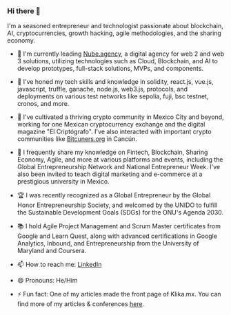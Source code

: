 ### Hi there 👋

I'm a seasoned entrepreneur and technologist passionate about blockchain, AI, cryptocurrencies, growth hacking, agile methodologies, and the sharing economy.

- 🔭 I'm currently leading [Nube.agency](https://nube.agency/portfolio-grid), a digital agency for web 2 and web 3 solutions, utilizing technologies such as Cloud, Blockchain, and AI to develop prototypes, full-stack solutions, MVPs, and components.

- 🌱 I've honed my tech skills and knowledge in solidity, react.js, vue.js, javascript, truffle, ganache, node.js, web3.js, protocols, and deployments on various test networks like sepolia, fuji, bsc testnet, cronos, and more.

- 👯 I've cultivated a thriving crypto community in Mexico City and beyond, working for one Mexican cryptocurrency exchange and the digital magazine "El Criptógrafo". I've also interacted with important crypto communities like [Bitcuners.org](https://bitcuners.org) in Cancún.

- 💬 I frequently share my knowledge on Fintech, Blockchain, Sharing Economy, Agile, and more at various platforms and events, including the Global Entrepreneurship Network and National Entrepreneur Week. I've also been invited to teach digital marketing and e-commerce at a prestigious university in Mexico.

- 🏆 I was recently recognized as a Global Entrepreneur by the Global Honor Entrepreneurship Society, and welcomed by the UNIDO to fulfill the Sustainable Development Goals (SDGs) for the ONU's Agenda 2030.

- 📚 I hold Agile Project Management and Scrum Master certificates from Google and Learn Quest, along with advanced certifications in Google Analytics, Inbound, and Entrepreneurship from the University of Maryland and Coursera.

- 📫 How to reach me: [LinkedIn](https://linkedin.com/in/your-profile)
- 😄 Pronouns: He/Him
- ⚡ Fun fact: One of my articles made the front page of Klika.mx. You can find more of my articles & conferences [here](https://drive.proton.me/urls/HAJNJ76S1G#ICfiZ3jeLpar).
